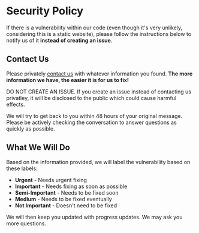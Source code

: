 # Security Policy

If there is a vulnerability within our code (even though it's very unlikely, considering this is a static website), please follow the instructions below to notify us of it **instead of creating an issue**.

## Contact Us

Please privately [contact us](https://mesure.x10.mx/contact) with whatever information you found. **The more information we have, the easier it is for us to fix!**

DO NOT CREATE AN ISSUE. If you create an issue instead of contacting us privatley, it will be disclosed to the public which could cause harmful effects.

We will try to get back to you within 48 hours of your original message. Please be actively checking the conversation to answer questions as quickly as possible.

## What We Will Do

Based on the information provided, we will label the vulnerability based on these labels:

- **Urgent** - Needs urgent fixing
- **Important** - Needs fixing as soon as possible
- **Semi-Important** - Needs to be fixed soon
- **Medium** - Needs to be fixed eventually
- **Not Important** - Doesn't need to be fixed

We will then keep you updated with progress updates. We may ask you more questions.
